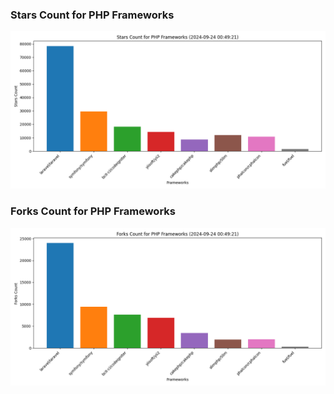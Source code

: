 ### Stars Count for PHP Frameworks

![Stars Chart](./archive/charts/20240924004921_stars_count.png)

### Forks Count for PHP Frameworks

![Forks Chart](./archive/charts/20240924004921_forks_count.png)

